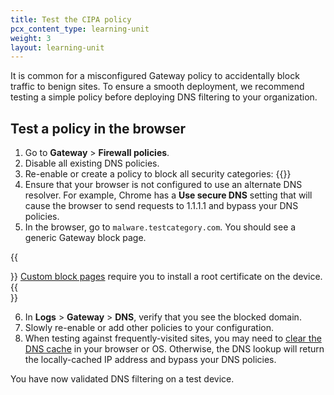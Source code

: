 ```yaml
---
title: Test the CIPA policy
pcx_content_type: learning-unit
weight: 3
layout: learning-unit
---
```


It is common for a misconfigured Gateway policy to accidentally block traffic to benign sites. To ensure a smooth deployment, we recommend testing a simple policy before deploying DNS filtering to your organization.

## Test a policy in the browser

1. Go to **Gateway** > **Firewall policies**.
2. Disable all existing DNS policies.
3. Re-enable or create a policy to block all security categories:
    {{<render file="gateway/_block-security-categories.md" productFolder="cloudflare-one">}}
4. Ensure that your browser is not configured to use an alternate DNS resolver. For example, Chrome has a **Use secure DNS** setting that will cause the browser to send requests to 1.1.1.1 and bypass your DNS policies.
5. In the browser, go to `malware.testcategory.com`. You should see a generic Gateway block page.

{{<Aside type="note">}}
[Custom block pages](/cloudflare-one/policies/gateway/configuring-block-page/) require you to install a root certificate on the device.
{{</Aside>}}

6. In **Logs** > **Gateway** > **DNS**, verify that you see the blocked domain.
7. Slowly re-enable or add other policies to your configuration.
8. When testing against frequently-visited sites, you may need to [clear the DNS cache](/cloudflare-one/policies/gateway/dns-policies/test-dns-filtering/#clear-dns-cache) in your browser or OS. Otherwise, the DNS lookup will return the locally-cached IP address and bypass your DNS policies.

You have now validated DNS filtering on a test device.
